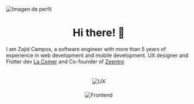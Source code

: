 ![Imagen de perfil](https://github.com/ZajidCampos/zajidcampos/assets/88481739/124de0ae-6fa2-461d-a642-f9000f63146d)

<h1 align="center">
   <b>Hi there! 👋</b>
</h1>

I am Zajid Campos, a software engineer with more than 5 years of experience in web development and mobile development. 
UX designer and Flutter dev [La Comer](https://www.lacomer.com.mx/) and Co-founder of [Zeentro](https://www.zeentro.com/)
<br></br>
<p align="center" style="margin-top: 20px;">
   <img src="https://github.com/ZajidCampos/zajidcampos/assets/88481739/8d3331f0-7fc3-4b00-9711-75072e5652d0" alt="UX">
</p>

<p align="center" style="margin-top: 20px;">
   <img src="https://github.com/ZajidCampos/zajidcampos/assets/88481739/778e01c9-aff2-4736-be2b-ef561339fa68" alt="Frontend">
</p>


<!--
**ZajidCampos/zajidcampos** is a ✨ _special_ ✨ repository because its `README.md` (this file) appears on your GitHub profile.

Here are some ideas to get you started:

- 🔭 I’m currently working on ...
- 🌱 I’m currently learning ...
- 👯 I’m looking to collaborate on ...
- 🤔 I’m looking for help with ...
- 💬 Ask me about ...
- 📫 How to reach me: ...
- 😄 Pronouns: ...
- ⚡ Fun fact: ...
-->
